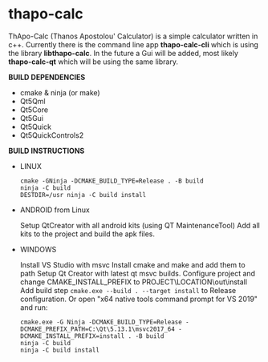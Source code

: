 # thapo-calc
ThApo-Calc (Thanos Apostolou' Calculator) is a simple calculator written in c++. Currently there is the command line app **thapo-calc-cli** which is using the library **libthapo-calc**. In the future a Gui will be added, most likely **thapo-calc-qt** which will be using the same library.


**BUILD DEPENDENCIES**
  - cmake & ninja (or make)
  - Qt5Qml
  - Qt5Core
  - Qt5Gui
  - Qt5Quick
  - Qt5QuickControls2

**BUILD INSTRUCTIONS**
  - LINUX
    ```
    cmake -GNinja -DCMAKE_BUILD_TYPE=Release . -B build
    ninja -C build
    DESTDIR=/usr ninja -C build install
    ```

  - ANDROID from Linux

    Setup QtCreator with all android kits (using QT MaintenanceTool)
    Add all kits to the project and build the apk files.

  - WINDOWS

    Install VS Studio with msvc
    Install cmake and make and add them to path
    Setup Qt Creator with latest qt msvc builds.
    Configure project and change CMAKE_INSTALL_PREFIX to PROJECT\LOCATION\out\install
    Add build step `cmake.exe --build . --target install` to Release configuration.
    Or open "x64 native tools command prompt for VS 2019" and run:
    ```
    cmake.exe -G Ninja -DCMAKE_BUILD_TYPE=Release -DCMAKE_PREFIX_PATH=C:\Qt\5.13.1\msvc2017_64 -DCMAKE_INSTALL_PREFIX=install . -B build
    ninja -C build
    ninja -C build install
    ```